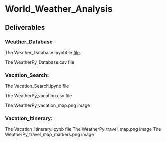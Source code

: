 # World_Weather_Analysis

## Deliverables

### Weather_Database

The Weather_Database.ipynbfile [file]().


The WeatherPy_Database.csv file

### Vacation_Search:

The Vacation_Search.ipynb file

The WeatherPy_vacation.csv file

The WeatherPy_vacation_map.png image


### Vacation_Itinerary:

The Vacation_Itinerary.ipynb file
The WeatherPy_travel_map.png image
The WeatherPy_travel_map_markers.png image
